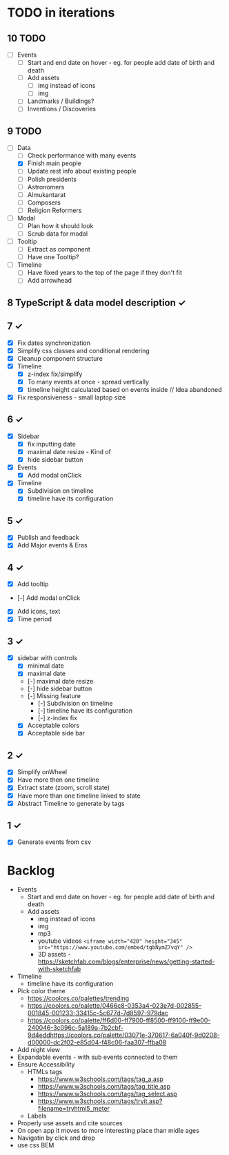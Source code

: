 # TODO in iterations

## 10 TODO
* [ ] Events
  * [ ] Start and end date on hover - eg. for people add date of birth and death
  * [ ] Add assets
    * [ ] img instead of icons
    * [ ] img
  * [ ] Landmarks / Buildings?
  * [ ] Inventions / Discoveries

## 9 TODO
* [ ] Data
  * [ ] Check performance with many events
  * [X] Finish main people
  * [ ] Update rest info about existing people
  * [ ] Polish presidents
  * [ ] Astronomers
  * [ ] Almukantarat
  * [ ] Composers
  * [ ] Religion Reformers
* [ ] Modal
  * [ ] Plan how it should look
  * [ ] Scrub data for modal
* [ ] Tooltip
  * [ ] Extract as component
  * [ ] Have one Tooltip?
* [ ] Timeline
  * [ ] Have fixed years to the top of the page if they don't fit
  * [ ] Add arrowhead

## 8 TypeScript & data model description &check;

## 7 &check;
* [X] Fix dates synchronization
* [X] Simplify css classes and conditional rendering
* [X] Cleanup component structure
* [X] Timeline
  * [X] z-index fix/simplify
  * [X] To many events at once - spread vertically
  * [X] timeline height calculated based on events inside // Idea abandoned
* [X] Fix responsiveness - small laptop size

## 6 &check;
* [X] Sidebar 
  * [X] fix inputting date
  * [X] maximal date resize - Kind of
  * [X] hide sidebar button
* [X] Events
  * [X] Add modal onClick
* [X] Timeline
  * [X] Subdivision on timeline
  * [X] timeline have its configuration

## 5 &check;
* [x] Publish and feedback
* [x] Add Major events & Eras

## 4 &check;
* [X] Add tooltip
* [-] Add modal onClick
* [X] Add icons, text
* [X] Time period

## 3 &check;
* [X] sidebar with controls 
  * [X] minimal date
  * [X] maximal date
  * [-] maximal date resize
  * [-] hide sidebar button
  * [-] Missing feature
    * [-] Subdivision on timeline
    * [-] timeline have its configuration
    * [-] z-index fix
  * [X] Acceptable colors
  * [X] Acceptable side bar

## 2 &check;
* [X] Simplify onWheel
* [X] Have more then one timeline
* [X] Extract state (zoom, scroll state)
* [X] Have more than one timeline linked to state 
* [X] Abstract Timeline to generate by tags

## 1 &check;
* [X] Generate events from csv

# Backlog
* Events
  * Start and end date on hover - eg. for people add date of birth and death
  * Add assets
    * img instead of icons
    * img
    * mp3
    * youtube videos
```<iframe width="420" height="345" src="https://www.youtube.com/embed/tgbNymZ7vqY" />```
    * 3D assets - https://sketchfab.com/blogs/enterprise/news/getting-started-with-sketchfab
* Timeline
  * timeline have its configuration
* Pick color theme
  * https://coolors.co/palettes/trending
  * https://coolors.co/palette/0466c8-0353a4-023e7d-002855-001845-001233-33415c-5c677d-7d8597-979dac
  * https://coolors.co/palette/ff6d00-ff7900-ff8500-ff9100-ff9e00-240046-3c096c-5a189a-7b2cbf-9d4eddhttps://coolors.co/palette/03071e-370617-6a040f-9d0208-d00000-dc2f02-e85d04-f48c06-faa307-ffba08
* Add night view
* Expandable events - with sub events connected to them
* Ensure Accessibility
  * HTMLs tags
    * https://www.w3schools.com/tags/tag_a.asp
    * https://www.w3schools.com/tags/tag_title.asp
    * https://www.w3schools.com/tags/tag_select.asp
    * https://www.w3schools.com/tags/tryit.asp?filename=tryhtml5_meter
  * Labels
* Properly use assets and cite sources
* On open app it moves to more interesting place than midle ages
* Navigatin by click and drop
* use css BEM